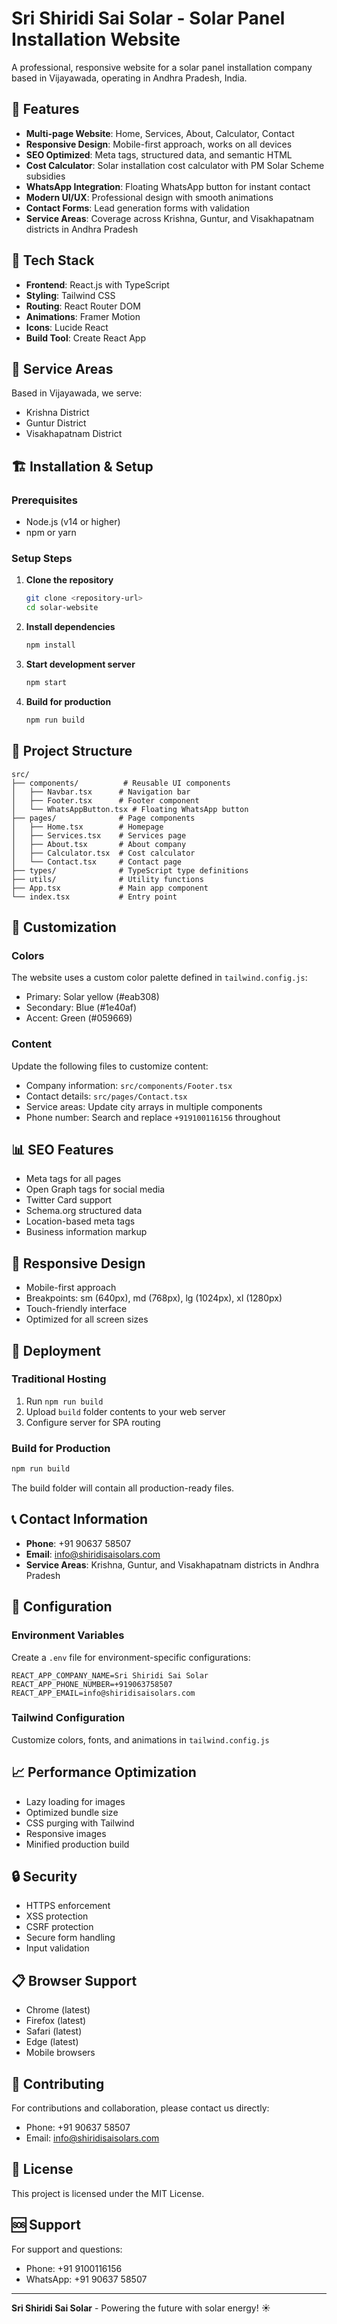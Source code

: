 # Sri Shiridi Sai Solar - Solar Panel Installation Website

A professional, responsive website for a solar panel installation company based in Vijayawada, operating in Andhra Pradesh, India.

## 🌟 Features

- **Multi-page Website**: Home, Services, About, Calculator, Contact
- **Responsive Design**: Mobile-first approach, works on all devices
- **SEO Optimized**: Meta tags, structured data, and semantic HTML
- **Cost Calculator**: Solar installation cost calculator with PM Solar Scheme subsidies
- **WhatsApp Integration**: Floating WhatsApp button for instant contact
- **Modern UI/UX**: Professional design with smooth animations
- **Contact Forms**: Lead generation forms with validation
- **Service Areas**: Coverage across Krishna, Guntur, and Visakhapatnam districts in Andhra Pradesh

## 🚀 Tech Stack

- **Frontend**: React.js with TypeScript
- **Styling**: Tailwind CSS
- **Routing**: React Router DOM
- **Animations**: Framer Motion
- **Icons**: Lucide React
- **Build Tool**: Create React App

## 📱 Service Areas

Based in Vijayawada, we serve:
- Krishna District
- Guntur District  
- Visakhapatnam District

## 🏗️ Installation & Setup

### Prerequisites
- Node.js (v14 or higher)
- npm or yarn

### Setup Steps

1. **Clone the repository**
   ```bash
   git clone <repository-url>
   cd solar-website
   ```

2. **Install dependencies**
   ```bash
   npm install
   ```

3. **Start development server**
   ```bash
   npm start
   ```

4. **Build for production**
   ```bash
   npm run build
   ```

## 📁 Project Structure

```
src/
├── components/          # Reusable UI components
│   ├── Navbar.tsx      # Navigation bar
│   ├── Footer.tsx      # Footer component
│   └── WhatsAppButton.tsx # Floating WhatsApp button
├── pages/              # Page components
│   ├── Home.tsx        # Homepage
│   ├── Services.tsx    # Services page
│   ├── About.tsx       # About company
│   ├── Calculator.tsx  # Cost calculator
│   └── Contact.tsx     # Contact page
├── types/              # TypeScript type definitions
├── utils/              # Utility functions
├── App.tsx             # Main app component
└── index.tsx           # Entry point
```

## 🎨 Customization

### Colors
The website uses a custom color palette defined in `tailwind.config.js`:
- Primary: Solar yellow (#eab308)
- Secondary: Blue (#1e40af)
- Accent: Green (#059669)

### Content
Update the following files to customize content:
- Company information: `src/components/Footer.tsx`
- Contact details: `src/pages/Contact.tsx`
- Service areas: Update city arrays in multiple components
- Phone number: Search and replace `+919100116156` throughout

## 📊 SEO Features

- Meta tags for all pages
- Open Graph tags for social media
- Twitter Card support
- Schema.org structured data
- Location-based meta tags
- Business information markup

## 📱 Responsive Design

- Mobile-first approach
- Breakpoints: sm (640px), md (768px), lg (1024px), xl (1280px)
- Touch-friendly interface
- Optimized for all screen sizes

## 🚀 Deployment

### Traditional Hosting
1. Run `npm run build`
2. Upload `build` folder contents to your web server
3. Configure server for SPA routing

### Build for Production
```bash
npm run build
```
The build folder will contain all production-ready files.

## 📞 Contact Information

- **Phone**: +91 90637 58507
- **Email**: info@shiridisaisolars.com
- **Service Areas**: Krishna, Guntur, and Visakhapatnam districts in Andhra Pradesh

## 🔧 Configuration

### Environment Variables
Create a `.env` file for environment-specific configurations:
```env
REACT_APP_COMPANY_NAME=Sri Shiridi Sai Solar
REACT_APP_PHONE_NUMBER=+919063758507
REACT_APP_EMAIL=info@shiridisaisolars.com
```

### Tailwind Configuration
Customize colors, fonts, and animations in `tailwind.config.js`

## 📈 Performance Optimization

- Lazy loading for images
- Optimized bundle size
- CSS purging with Tailwind
- Responsive images
- Minified production build

## 🔒 Security

- HTTPS enforcement
- XSS protection
- CSRF protection
- Secure form handling
- Input validation

## 📋 Browser Support

- Chrome (latest)
- Firefox (latest)
- Safari (latest)
- Edge (latest)
- Mobile browsers

## 🤝 Contributing

For contributions and collaboration, please contact us directly:
- Phone: +91 90637 58507
- Email: info@shiridisaisolars.com

## 📄 License

This project is licensed under the MIT License.

## 🆘 Support

For support and questions:

- Phone: +91 9100116156
- WhatsApp: +91 90637 58507

---

**Sri Shiridi Sai Solar** - Powering the future with solar energy! ☀️

